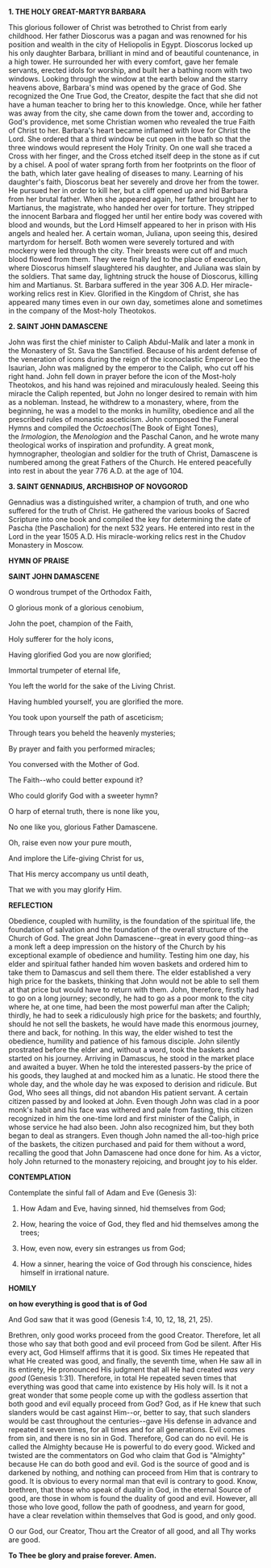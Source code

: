 
**1. THE HOLY GREAT-MARTYR BARBARA**

This glorious follower of Christ was betrothed to Christ from early childhood. Her father Dioscorus was a pagan and was renowned for his position and wealth in the city of Heliopolis in Egypt. Dioscorus locked up his only daughter Barbara, brilliant in mind and of beautiful countenance, in a high tower. He surrounded her with every comfort, gave her female servants, erected idols for worship, and built her a bathing room with two windows. Looking through the window at the earth below and the starry heavens above, Barbara's mind was opened by the grace of God. She recognized the One True God, the Creator, despite the fact that she did not have a human teacher to bring her to this knowledge. Once, while her father was away from the city, she came down from the tower and, according to God's providence, met some Christian women who revealed the true Faith of Christ to her. Barbara's heart became inflamed with love for Christ the Lord. She ordered that a third window be cut open in the bath so that the three windows would represent the Holy Trinity. On one wall she traced a Cross with her finger, and the Cross etched itself deep in the stone as if cut by a chisel. A pool of water sprang forth from her footprints on the floor of the bath, which later gave healing of diseases to many. Learning of his daughter's faith, Dioscorus beat her severely and drove her from the tower. He pursued her in order to kill her, but a cliff opened up and hid Barbara from her brutal father. When she appeared again, her father brought her to Martianus, the magistrate, who handed her over for torture. They stripped the innocent Barbara and flogged her until her entire body was covered with blood and wounds, but the Lord Himself appeared to her in prison with His angels and healed her. A certain woman, Juliana, upon seeing this, desired martyrdom for herself. Both women were severely tortured and with mockery were led through the city. Their breasts were cut off and much blood flowed from them. They were finally led to the place of execution, where Dioscorus himself slaughtered his daughter, and Juliana was slain by the soldiers. That same day, lightning struck the house of Dioscorus, killing him and Martianus. St. Barbara suffered in the year 306 A.D. Her miracle-working relics rest in Kiev. Glorified in the Kingdom of Christ, she has appeared many times even in our own day, sometimes alone and sometimes in the company of the Most-holy Theotokos.

**2. SAINT JOHN DAMASCENE**

John was first the chief minister to Caliph Abdul-Malik and later a monk in the Monastery of St. Sava the Sanctified. Because of his ardent defense of the veneration of icons during the reign of the iconoclastic Emperor Leo the Isaurian, John was maligned by the emperor to the Caliph, who cut off his right hand. John fell down in prayer before the icon of the Most-holy Theotokos, and his hand was rejoined and miraculously healed. Seeing this miracle the Caliph repented, but John no longer desired to remain with him as a nobleman. Instead, he withdrew to a monastery, where, from the beginning, he was a model to the monks in humility, obedience and all the prescribed rules of monastic asceticism. John composed the Funeral Hymns and compiled the *Octoechos*(The Book of Eight Tones), the *Irmologion*, the *Menologion* and the Paschal Canon, and he wrote many theological works of inspiration and profundity. A great monk, hymnographer, theologian and soldier for the truth of Christ, Damascene is numbered among the great Fathers of the Church. He entered peacefully into rest in about the year 776 A.D. at the age of 104.

**3. SAINT GENNADIUS, ARCHBISHOP OF NOVGOROD**

Gennadius was a distinguished writer, a champion of truth, and one who suffered for the truth of Christ. He gathered the various books of Sacred Scripture into one book and compiled the key for determining the date of Pascha (the Paschalion) for the next 532 years. He entered into rest in the Lord in the year 1505 A.D. His miracle-working relics rest in the Chudov Monastery in Moscow.



**HYMN OF PRAISE**

**SAINT JOHN DAMASCENE**

O wondrous trumpet of the Orthodox Faith,

O glorious monk of a glorious cenobium,

John the poet, champion of the Faith,

Holy sufferer for the holy icons,

Having glorified God you are now glorified;

Immortal trumpeter of eternal life,

You left the world for the sake of the Living Christ.

Having humbled yourself, you are glorified the more.

You took upon yourself the path of asceticism;

Through tears you beheld the heavenly mysteries;

By prayer and faith you performed miracles;

You conversed with the Mother of God.

The Faith--who could better expound it?

Who could glorify God with a sweeter hymn?

O harp of eternal truth, there is none like you,

No one like you, glorious Father Damascene.

Oh, raise even now your pure mouth,

And implore the Life-giving Christ for us,

That His mercy accompany us until death,

That we with you may glorify Him.


**REFLECTION**

Obedience, coupled with humility, is the foundation of the spiritual life, the foundation of salvation and the foundation of the overall structure of the Church of God. The great John Damascene--great in every good thing--as a monk left a deep impression on the history of the Church by his exceptional example of obedience and humility. Testing him one day, his elder and spiritual father handed him woven baskets and ordered him to take them to Damascus and sell them there. The elder established a very high price for the baskets, thinking that John would not be able to sell them at that price but would have to return with them. John, therefore, firstly had to go on a long journey; secondly, he had to go as a poor monk to the city where he, at one time, had been the most powerful man after the Caliph; thirdly, he had to seek a ridiculously high price for the baskets; and fourthly, should he not sell the baskets, he would have made this enormous journey, there and back, for nothing. In this way, the elder wished to test the obedience, humility and patience of his famous disciple. John silently prostrated before the elder and, without a word, took the baskets and started on his journey. Arriving in Damascus, he stood in the market place and awaited a buyer. When he told the interested passers-by the price of his goods, they laughed at and mocked him as a lunatic. He stood there the whole day, and the whole day he was exposed to derision and ridicule. But God, Who sees all things, did not abandon His patient servant. A certain citizen passed by and looked at John. Even though John was clad in a poor monk's habit and his face was withered and pale from fasting, this citizen recognized in him the one-time lord and first minister of the Caliph, in whose service he had also been. John also recognized him, but they both began to deal as strangers. Even though John named the all-too-high price of the baskets, the citizen purchased and paid for them without a word, recalling the good that John Damascene had once done for him. As a victor, holy John returned to the monastery rejoicing, and brought joy to his elder.



**CONTEMPLATION**

Contemplate the sinful fall of Adam and Eve (Genesis 3):

1.  How Adam and Eve, having sinned, hid themselves from God;

1.  How, hearing the voice of God, they fled and hid themselves among the trees;

1.  How, even now, every sin estranges us from God;

1.  How a sinner, hearing the voice of God through his conscience, hides himself in irrational nature.



**HOMILY**

**on how everything is good that is of God**

And God saw that it was good (Genesis 1:4, 10, 12, 18, 21, 25).

Brethren, only good works proceed from the good Creator. Therefore, let all those who say that both good and evil proceed from God be silent. After His every act, God Himself affirms that it is good. Six times He repeated that what He created was good, and finally, the seventh time, when He saw all in its entirety, He pronounced His judgment that all He had created *was very good* (Genesis 1:31). Therefore, in total He repeated seven times that everything was good that came into existence by His holy will. Is it not a great wonder that some people come up with the godless assertion that both good and evil equally proceed from God? God, as if He knew that such slanders would be cast against Him--or, better to say, that such slanders would be cast throughout the centuries--gave His defense in advance and repeated it seven times, for all times and for all generations. Evil comes from sin, and there is no sin in God. Therefore, God can do no evil. He is called the Almighty because He is powerful to do every good. Wicked and twisted are the commentators on God who claim that God is "Almighty" because He can do both good and evil. God is the source of good and is darkened by nothing, and nothing can proceed from Him that is contrary to good. It is obvious to every normal man that evil is contrary to good. Know, brethren, that those who speak of duality in God, in the eternal Source of good, are those in whom is found the duality of good and evil. However, all those who love good, follow the path of goodness, and yearn for good, have a clear revelation within themselves that God is good, and only good.

O our God, our Creator, Thou art the Creator of all good, and all Thy works are good.

**To Thee be glory and praise forever. Amen.**
